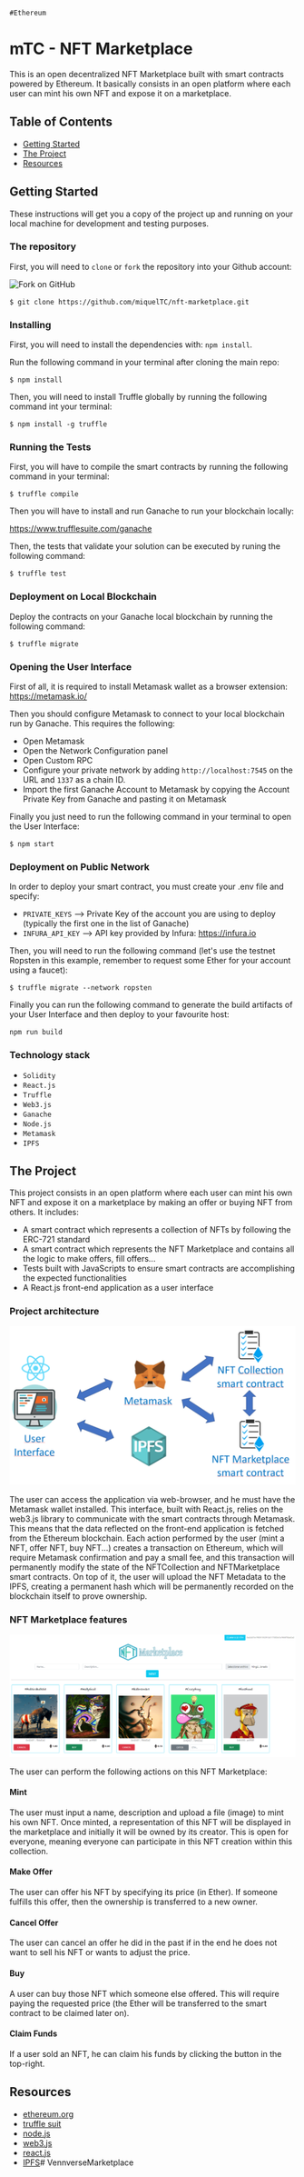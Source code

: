 `#Ethereum`

# mTC - NFT Marketplace

This is an open decentralized NFT Marketplace built with smart contracts powered by Ethereum. It basically consists in an open platform where each user can mint his own NFT and expose it on a marketplace.

## Table of Contents

- [Getting Started](#getting-started)
- [The Project](#the-project)
- [Resources](#resources)

## Getting Started

These instructions will get you a copy of the project up and running on your local machine for development and testing purposes.

### The repository

First, you will need to `clone` or `fork` the repository into your Github account:

<img src="https://docs.github.com/assets/images/help/repository/fork_button.jpg" alt="Fork on GitHub" width='450'>

```
$ git clone https://github.com/miquelTC/nft-marketplace.git
```

### Installing

First, you will need to install the dependencies with: `npm install`.

Run the following command in your terminal after cloning the main repo:

```
$ npm install
```

Then, you will need to install Truffle globally by running the following command int your terminal:

```
$ npm install -g truffle
```

### Running the Tests

First, you will have to compile the smart contracts by running the following command in your terminal:

```
$ truffle compile
```

Then you will have to install and run Ganache to run your blockchain locally:

https://www.trufflesuite.com/ganache

Then, the tests that validate your solution can be executed by runing the following
command:

```
$ truffle test
```

### Deployment on Local Blockchain

Deploy the contracts on your Ganache local blockchain by running the following command:

```
$ truffle migrate
```

### Opening the User Interface

First of all, it is required to install Metamask wallet as a browser extension: https://metamask.io/

Then you should configure Metamask to connect to your local blockchain run by Ganache. This requires the following:
- Open Metamask
- Open the Network Configuration panel
- Open Custom RPC
- Configure your private network by adding `http://localhost:7545` on the URL and `1337` as a chain ID.
- Import the first Ganache Account to Metamask by copying the Account Private Key from Ganache and pasting it on Metamask

Finally you just need to run the following command in your terminal to open the User Interface:

```
$ npm start
```

### Deployment on Public Network

In order to deploy your smart contract, you must create your .env file and specify:

- `PRIVATE_KEYS` --> Private Key of the account you are using to deploy (typically the first one in the list of Ganache)
- `INFURA_API_KEY` --> API key provided by Infura: https://infura.io

Then, you will need to run the following command (let's use the testnet Ropsten in this example, remember to request some Ether for your account using a faucet):

```
$ truffle migrate --network ropsten
```

Finally you can run the following command to generate the build artifacts of your User Interface and then deploy to your favourite host:

```
npm run build
```


### Technology stack

- `Solidity`
- `React.js`
- `Truffle`
- `Web3.js`
- `Ganache`
- `Node.js`
- `Metamask`
- `IPFS`

## The Project

This project consists in an open platform where each user can mint his own NFT and expose it on a marketplace by making an offer or buying NFT from others. It includes:

- A smart contract which represents a collection of NFTs by following the ERC-721 standard
- A smart contract which represents the NFT Marketplace and contains all the logic to make offers, fill offers...
- Tests built with JavaScripts to ensure smart contracts are accomplishing the expected functionalities
- A React.js front-end application as a user interface

### Project architecture

<img src="./img/architecture.PNG" alt="architecture">

The user can access the application via web-browser, and he must have the Metamask wallet installed. This interface, built with React.js, relies on the web3.js library to communicate with the smart contracts through Metamask. This means that the data reflected on the front-end application is fetched from the Ethereum blockchain. Each action performed by the user (mint a NFT, offer NFT, buy NFT...) creates a transaction on Ethereum, which will require Metamask confirmation and pay a small fee, and this transaction will permanently modify the state of the NFTCollection and NFTMarketplace smart contracts. On top of it, the user will upload the NFT Metadata to the IPFS, creating a permanent hash which will be permanently recorded on the blockchain itself to prove ownership.

### NFT Marketplace features

<img src="./img/layout.PNG" alt="layout">

The user can perform the following actions on this NFT Marketplace:

#### Mint

The user must input a name, description and upload a file (image) to mint his own NFT. Once minted, a representation of this NFT will be displayed in the marketplace and initially it will be owned by its creator. This is open for everyone, meaning everyone can participate in this NFT creation within this collection. 

#### Make Offer

The user can offer his NFT by specifying its price (in Ether). If someone fulfills this offer, then the ownership is transferred to a new owner. 

#### Cancel Offer

The user can cancel an offer he did in the past if in the end he does not want to sell his NFT or wants to adjust the price.

#### Buy

A user can buy those NFT which someone else offered. This will require paying the requested price (the Ether will be transferred to the smart contract to be claimed later on).

#### Claim Funds

If a user sold an NFT, he can claim his funds by clicking the button in the top-right.

## Resources

- [ethereum.org](https://ethereum.org/)
- [truffle suit](https://www.trufflesuite.com/)
- [node.js](https://nodejs.org/)
- [web3.js](https://web3js.readthedocs.io/)
- [react.js](https://reactjs.org/)
- [IPFS](https://ipfs.io/)# VennverseMarketplace
